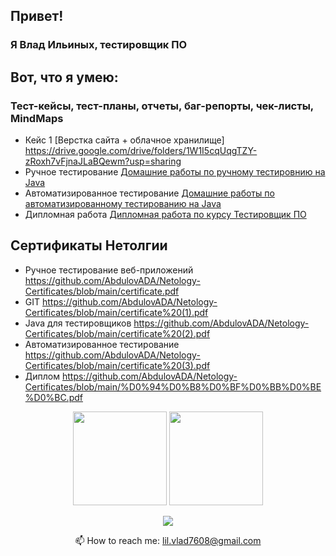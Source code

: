 ## Привет!

### Я Влад Ильиных, тестировщик ПО

## Вот, что я умею:
  ### Тест-кейсы, тест-планы, отчеты, баг-репорты, чек-листы, MindMaps
  * Кейс 1 [Верстка сайта + облачное хранилище]
<https://drive.google.com/drive/folders/1W1I5cqUqgTZY-zRoxh7vFjnaJLaBQewm?usp=sharing>
  * Ручное тестирование [Домашние работы по ручному тестировнию на Java](https://github.com/stars/AbdulovADA/lists/%D0%B4%D0%BE%D0%BC%D0%B0%D1%88%D0%BD%D0%B8%D0%B5-%D1%80%D0%B0%D0%B1%D0%BE%D1%82%D1%8B-%D0%BD%D0%B0-java)
  * Автоматизированное тестирование [Домашние работы по автоматизированному тестированию на Java](https://github.com/stars/AbdulovADA/lists/%D0%B0%D0%B2%D1%82%D0%BE%D0%BC%D0%B0%D1%82%D0%B8%D0%B7%D0%B8%D1%80%D0%BE%D0%B2%D0%B0%D0%BD%D0%BD%D0%BE%D0%B5-%D1%82%D0%B5%D1%81%D1%82%D0%B8%D1%80%D0%BE%D0%B2%D0%B0%D0%BD%D0%B8%D0%B5) 
  * Дипломная работа [Дипломная работа по курсу Тестировщик ПО](https://github.com/stars/AbdulovADA/lists/%D0%B4%D0%B8%D0%BF%D0%BB%D0%BE%D0%BC%D0%BD%D0%B0%D1%8F-%D1%80%D0%B0%D0%B1%D0%BE%D1%82%D0%B0)
  
## Сертификаты Нетолгии

  * Ручное тестирование веб-приложений https://github.com/AbdulovADA/Netology-Certificates/blob/main/certificate.pdf
  * GIT https://github.com/AbdulovADA/Netology-Certificates/blob/main/certificate%20(1).pdf
  * Java для тестировщиков https://github.com/AbdulovADA/Netology-Certificates/blob/main/certificate%20(2).pdf
  * Автоматизированное тестирование https://github.com/AbdulovADA/Netology-Certificates/blob/main/certificate%20(3).pdf
  * Диплом https://github.com/AbdulovADA/Netology-Certificates/blob/main/%D0%94%D0%B8%D0%BF%D0%BB%D0%BE%D0%BC.pdf



<p align='center'>
   <a href="https://github-readme-stats.vercel.app/api?username=AbdulovADA&show_icons=true&count_private=true"><img
           height=150
           src="https://github-readme-stats.vercel.app/api?username=AbdulovADA&show_icons=true&count_private=true"/></a>
   <a href="https://github.com/AbdulovADA/github-readme-stats"><img height=150
                                                                  src="https://github-readme-stats.vercel.app/api/top-langs/?username=AbdulovADA&layout=compact"/></a>
</p>

<p align='center'>
   <a href="https://t.me/Abdulov_ADA">
       <img src="https://img.shields.io/badge/Telegram-2CA5E0?style=for-the-badge&logo=telegram&logoColor=white"/>
   </a>
<p align='center'>
   📫 How to reach me: <a href='mailto:rlil.vlad7608@gmail.com'>lil.vlad7608@gmail.com</a>
</p>


<!--
**AbdulovADA/AbdulovADA** is a ✨ _special_ ✨ repository because its `README.md` (this file) appears on your GitHub profile.

Here are some ideas to get you started:

- 🔭 I’m currently working on ...
- 🌱 I’m currently learning ...
- 👯 I’m looking to collaborate on ...
- 🤔 I’m looking for help with ...
- 💬 Ask me about ...
- 📫 How to reach me: ...
- 😄 Pronouns: ...
- ⚡ Fun fact: ...
-->
 
